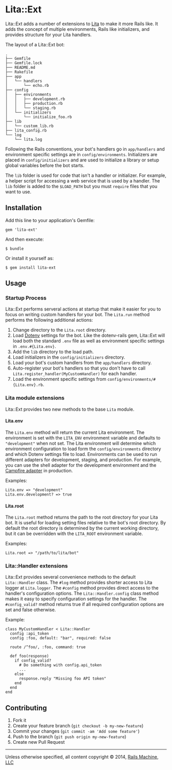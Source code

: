 # Lita::Ext

Lita::Ext adds a number of extensions to [Lita](https://www.lita.io/) to
make it more Rails like. It adds the concept of multiple environments,
Rails like initializers, and provides structure for your Lita handlers.

The layout of a Lita::Ext bot:

    .
    ├── Gemfile
    ├── Gemfile.lock
    ├── README.md
    ├── Rakefile
    ├── app
    │   └── handlers
    │       └── echo.rb
    ├── config
    │   ├── environments
    │   │   ├── development.rb
    │   │   ├── production.rb
    │   │   └── staging.rb
    │   └── initializers
    │       └── initialize_foo.rb
    ├── lib
    │   └── custom_lib.rb
    ├── lita_config.rb
    └── log
        └── lita.log

Following the Rails conventions, your bot's handlers go in `app/handlers`
and environment specific settings are in `config/environments`. Initializers
are placed in `config/initializers` and are used to initialize a library or
setup global variables before the bot starts.

The `lib` folder is used for code that isn't a handler or initializer.
For example, a helper script for accessing a web service that is used by
a handler. The `lib` folder is added to the `$LOAD_PATH` but you must
`require` files that you want to use.

## Installation

Add this line to your application's Gemfile:

    gem 'lita-ext'

And then execute:

    $ bundle

Or install it yourself as:

    $ gem install lita-ext

## Usage

### Startup Process

Lita::Ext performs serveral actions at startup that make it easier for you
to focus on writing custom handlers for your bot. The `Lita.run` method
performs the following additional actions:

1. Change directory to the `Lita.root` directory.
2. Load [Dotenv](https://github.com/bkeepers/dotenv) settings for the bot.
Like the dotenv-rails gem, Lita::Ext will load both the standard `.env`
file as well as environment specific settings in `.env.#{Lita.env}`.
3. Add the `lib` directory to the load path.
4. Load initializers in the `config/initializers` directory.
5. Load your bot's custom handlers from the `app/handlers` directory.
6. Auto-register your bot's handlers so that you don't have to call
`Lita.register_handler(MyCustomHandler)` for each handler.
7. Load the environment specific settings from
`config/environments/#{Lita.env}.rb`.

### Lita module extensions

Lita::Ext provides two new methods to the base `Lita` module.

#### Lita.env

The `Lita.env` method will return the current Lita environment. The
environment is set with the `LITA_ENV` environment variable and defaults
to `"development"` when not set. The Lita environment will determine which
environment configuration to load form the `config/environments` directory
and which Dotenv settings file to load. Environments can be used to run
different adapters for development, staging, and production. For example,
you can use the shell adapter for the development environment and the
[Campfire adapter](https://github.com/josacar/lita-campfire) in production.

Examples:

    Lita.env => "development"
    Lita.env.development? => true

#### Lita.root

The `Lita.root` method returns the path to the root directory for your
Lita bot. It is useful for loading setting files relative to the bot's
root directory. By default the root directory is determined by the
current working directory, but it can be overridden with the `LITA_ROOT`
environment variable.

Examples:

    Lita.root => "/path/to/lita/bot"

### Lita::Handler extensions

Lita::Ext provides several convenience methods to the default
`Lita::Handler` class. The `#log` method provides shorter access to Lita
logger at `Lita.logger`. The `#config` method provides direct access to
the handler's configuration options. The `Lita::Handler.config` class
method makes it easy to specify configuration settings for the handler.
The `#config_valid?` method returns true if all required configuration
options are set and false otherwise.

Example:

    class MyCustomHandler < Lita::Handler
      config :api_token
      config :foo, default: "bar", required: false

      route /^foo/, :foo, command: true

      def foo(response)
        if config_valid?
          # Do something with config.api_token
          ...
        else
          response.reply "Missing foo API token"
        end
      end
    end

## Contributing

1. Fork it
2. Create your feature branch (`git checkout -b my-new-feature`)
3. Commit your changes (`git commit -am 'Add some feature'`)
4. Push to the branch (`git push origin my-new-feature`)
5. Create new Pull Request

***

Unless otherwise specified, all content copyright &copy; 2014, [Rails Machine, LLC](http://railsmachine.com)
